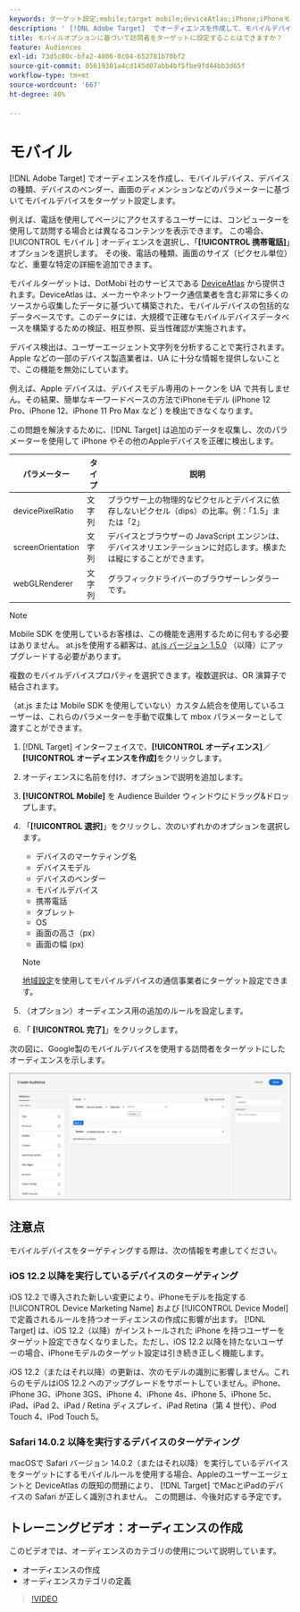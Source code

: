 ```yaml
---
keywords: ターゲット設定;mobile;target mobile;deviceAtlas;iPhone;iPhoneモデル;device Atlas;displaywidth;display width;display height;デバイスの種類;displayHeight;phone;タブレット;デバイスモデル
description: ' [!DNL Adobe Target]  でオーディエンスを作成して、モバイルデバイスをターゲットにする方法を説明します。'
title: モバイルオプションに基づいて訪問者をターゲットに設定することはできますか？
feature: Audiences
exl-id: 73d5c80c-bfa2-4806-8c04-652781b70bf2
source-git-commit: 05619301a4cd145d07abb4bf5fbe9fd44bb3d65f
workflow-type: tm+mt
source-wordcount: '667'
ht-degree: 40%

---
```


# モバイル

[!DNL Adobe Target] でオーディエンスを作成し、モバイルデバイス、デバイスの種類、デバイスのベンダー、画面のディメンションなどのパラメーターに基づいてモバイルデバイスをターゲット設定します。

例えば、電話を使用してページにアクセスするユーザーには、コンピューターを使用して訪問する場合とは異なるコンテンツを表示できます。 この場合、[!UICONTROL  モバイル ] オーディエンスを選択し、「**[!UICONTROL 携帯電話]**」オプションを選択します。 その後、電話の種類、画面のサイズ（ピクセル単位）など、重要な特定の詳細を追加できます。

モバイルターゲットは、DotMobi 社のサービスである [DeviceAtlas](https://deviceatlas.com/device-data/user-agent-tester) から提供されます。DeviceAtlas は、メーカーやネットワーク通信業者を含む非常に多くのソースから収集したデータに基づいて構築された、モバイルデバイスの包括的なデータベースです。このデータには、大規模で正確なモバイルデバイスデータベースを構築するための検証、相互参照、妥当性確認が実施されます。

デバイス検出は、ユーザーエージェント文字列を分析することで実行されます。Apple などの一部のデバイス製造業者は、UA に十分な情報を提供しないことで、この機能を無効にしています。

例えば、Apple デバイスは、デバイスモデル専用のトークンを UA で共有しません。その結果、簡単なキーワードベースの方法でiPhoneモデル (iPhone 12 Pro、iPhone 12、iPhone 11 Pro Max など ) を検出できなくなります。

この問題を解決するために、[!DNL Target] は追加のデータを収集し、次のパラメーターを使用して iPhone やその他のAppleデバイスを正確に検出します。

| パラメーター | タイプ | 説明 |
|--- |--- |--- |
| devicePixelRatio | 文字列 | ブラウザー上の物理的なピクセルとデバイスに依存しないピクセル（dips）の比率。例：「1.5」または「2」 |
| screenOrientation | 文字列 | デバイスとブラウザーの JavaScript エンジンは、デバイスオリエンテーションに対応します。横または縦にすることができます。 |
| webGLRenderer | 文字列 | グラフィックドライバーのブラウザーレンダラーです。 |

>[!NOTE]
>
>Mobile SDK を使用しているお客様は、この機能を適用するために何もする必要はありません。 at.jsを使用する顧客は、[at.js バージョン 1.5.0](/help/c-implementing-target/c-implementing-target-for-client-side-web/target-atjs-versions.md#reference_DBB5EDB79EC44E558F9E08D4774A0F7A) （以降）にアップグレードする必要があります。

複数のモバイルデバイスプロパティを選択できます。複数選択は、OR 演算子で結合されます。

（at.js または Mobile SDK を使用していない）カスタム統合を使用しているユーザーは、これらのパラメーターを手動で収集して mbox パラメーターとして渡すことができます。

1. [!DNL Target] インターフェイスで、**[!UICONTROL オーディエンス]**／**[!UICONTROL オーディエンスを作成]**&#x200B;をクリックします。
1. オーディエンスに名前を付け、オプションで説明を追加します。
1. **[!UICONTROL Mobile]** を Audience Builder ウィンドウにドラッグ&amp;ドロップします。
1. 「**[!UICONTROL 選択]**」をクリックし、次のいずれかのオプションを選択します。

   * デバイスのマーケティング名
   * デバイスモデル
   * デバイスのベンダー
   * モバイルデバイス
   * 携帯電話
   * タブレット
   * OS
   * 画面の高さ（px）
   * 画面の幅 (px)

   >[!NOTE]
   >
   >[地域設定](/help/c-target/c-audiences/c-target-rules/geo.md#concept_5B4D99DE685348FB877929EE0F942670)を使用してモバイルデバイスの通信事業者にターゲット設定できます。

1. （オプション）オーディエンス用の追加のルールを設定します。
1. 「 **[!UICONTROL 完了]**」をクリックします。

次の図に、Google製のモバイルデバイスを使用する訪問者をターゲットにしたオーディエンスを示します。

![モバイルデバイスをターゲット設定](assets/target_mobile.png)

## 注意点

モバイルデバイスをターゲティングする際は、次の情報を考慮してください。

### iOS 12.2 以降を実行しているデバイスのターゲティング

iOS 12.2 で導入された新しい変更により、iPhoneモデルを指定する [!UICONTROL Device Marketing Name] および [!UICONTROL Device Model] で定義されるルールを持つオーディエンスの作成に影響が出ます。 [!DNL Target] は、iOS 12.2（以降）がインストールされた iPhone を持つユーザーをターゲット設定できなくなりました。ただし、iOS 12.2 以降を持たないユーザーの場合、iPhoneモデルのターゲット設定は引き続き正しく機能します。

iOS 12.2（またはそれ以降）の更新は、次のモデルの識別に影響しません。これらのモデルはiOS 12.2 へのアップグレードをサポートしていません。iPhone、iPhone 3G、iPhone 3GS、iPhone 4、iPhone 4s、iPhone 5、iPhone 5c、iPad、iPad 2、iPad / Retina ディスプレイ、iPad Retina（第 4 世代）、iPod Touch 4、iPod Touch 5。

### Safari 14.0.2 以降を実行するデバイスのターゲティング

macOSで Safari バージョン 14.0.2（またはそれ以降）を実行しているデバイスをターゲットにするモバイルルールを使用する場合、Appleのユーザーエージェントと DeviceAtlas の既知の問題により、 [!DNL Target] でMacとiPadのデバイスの Safari が正しく識別されません。 この問題は、今後対応する予定です。

## トレーニングビデオ：オーディエンスの作成

このビデオでは、オーディエンスのカテゴリの使用について説明しています。

* オーディエンスの作成
* オーディエンスカテゴリの定義

>[!VIDEO](https://video.tv.adobe.com/v/17392)
